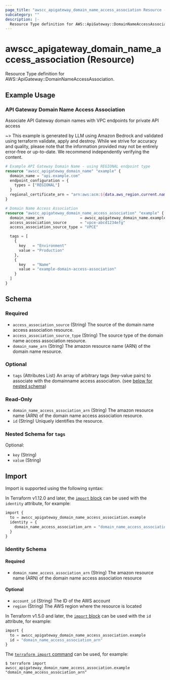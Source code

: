 ```yaml
---
page_title: "awscc_apigateway_domain_name_access_association Resource - terraform-provider-awscc"
subcategory: ""
description: |-
  Resource Type definition for AWS::ApiGateway::DomainNameAccessAssociation.
---
```


# awscc_apigateway_domain_name_access_association (Resource)

Resource Type definition for AWS::ApiGateway::DomainNameAccessAssociation.

## Example Usage

### API Gateway Domain Name Access Association
Associate API Gateway domain names with VPC endpoints for private API access

~> This example is generated by LLM using Amazon Bedrock and validated using terraform validate, apply and destroy. While we strive for accuracy and quality, please note that the information provided may not be entirely error-free or up-to-date. We recommend independently verifying the content.

```terraform
# Example API Gateway Domain Name - using REGIONAL endpoint type
resource "awscc_apigateway_domain_name" "example" {
  domain_name = "api.example.com"
  endpoint_configuration = {
    types = ["REGIONAL"]
  }
  regional_certificate_arn = "arn:aws:acm:${data.aws_region.current.name}:${data.aws_caller_identity.current.account_id}:certificate/example-certificate"
}

# Domain Name Access Association
resource "awscc_apigateway_domain_name_access_association" "example" {
  domain_name_arn                = awscc_apigateway_domain_name.example.domain_name_arn
  access_association_source      = "vpce-abcd1234efg"
  access_association_source_type = "VPCE"

  tags = [
    {
      key   = "Environment"
      value = "Production"
    },
    {
      key   = "Name"
      value = "example-domain-access-association"
    }
  ]
}
```

<!-- schema generated by tfplugindocs -->
## Schema

### Required

- `access_association_source` (String) The source of the domain name access association resource.
- `access_association_source_type` (String) The source type of the domain name access association resource.
- `domain_name_arn` (String) The amazon resource name (ARN) of the domain name resource.

### Optional

- `tags` (Attributes List) An array of arbitrary tags (key-value pairs) to associate with the domainname access association. (see [below for nested schema](#nestedatt--tags))

### Read-Only

- `domain_name_access_association_arn` (String) The amazon resource name (ARN) of the domain name access association resource.
- `id` (String) Uniquely identifies the resource.

<a id="nestedatt--tags"></a>
### Nested Schema for `tags`

Optional:

- `key` (String)
- `value` (String)

## Import

Import is supported using the following syntax:

In Terraform v1.12.0 and later, the [`import` block](https://developer.hashicorp.com/terraform/language/import) can be used with the `identity` attribute, for example:

```terraform
import {
  to = awscc_apigateway_domain_name_access_association.example
  identity = {
    domain_name_access_association_arn = "domain_name_access_association_arn"
  }
}
```

<!-- schema generated by tfplugindocs -->
### Identity Schema

#### Required

- `domain_name_access_association_arn` (String) The amazon resource name (ARN) of the domain name access association resource

#### Optional

- `account_id` (String) The ID of the AWS account
- `region` (String) The AWS region where the resource is located

In Terraform v1.5.0 and later, the [`import` block](https://developer.hashicorp.com/terraform/language/import) can be used with the `id` attribute, for example:

```terraform
import {
  to = awscc_apigateway_domain_name_access_association.example
  id = "domain_name_access_association_arn"
}
```

The [`terraform import` command](https://developer.hashicorp.com/terraform/cli/commands/import) can be used, for example:

```shell
$ terraform import awscc_apigateway_domain_name_access_association.example "domain_name_access_association_arn"
```
